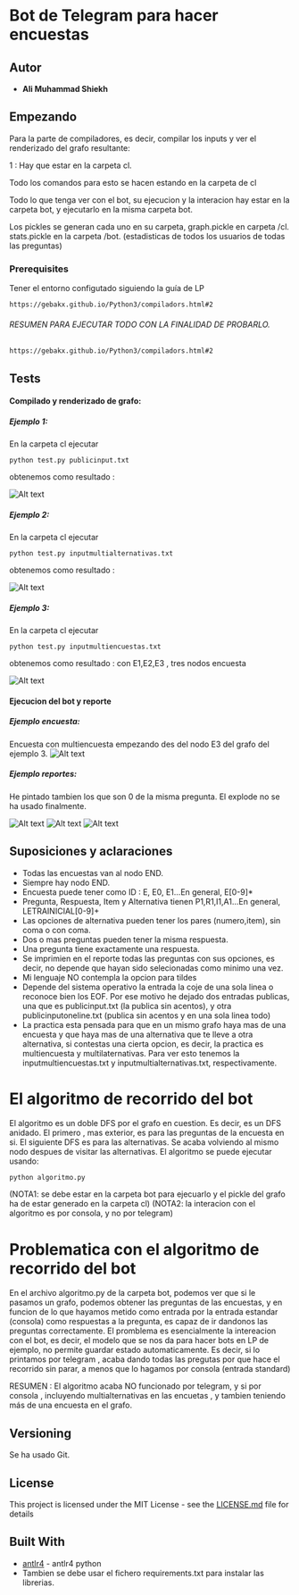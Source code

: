 # Bot de Telegram para hacer encuestas

## Autor
* **Ali Muhammad Shiekh** 
## Empezando
Para la parte de compiladores, es decir, compilar los inputs
y ver el renderizado del grafo resultante:

1 : Hay que estar en la carpeta cl. 

Todo los comandos para esto se hacen estando en la carpeta de cl

Todo lo que tenga ver con el bot, su ejecucion y la interacion hay estar en la carpeta bot, y 
ejecutarlo en la misma carpeta bot.

Los pickles se generan cada uno en su carpeta, graph.pickle en carpeta /cl.
stats.pickle en la carpeta /bot. (estadisticas de todos los usuarios de todas las preguntas)
### Prerequisites
Tener el entorno configutado siguiendo la guía de LP

```
https://gebakx.github.io/Python3/compiladors.html#2
```
###### RESUMEN PARA EJECUTAR TODO CON LA FINALIDAD DE PROBARLO.

```
https://gebakx.github.io/Python3/compiladors.html#2
```
## Tests

#### Compilado y renderizado de grafo:
##### Ejemplo 1:
En la carpeta cl ejecutar

```
python test.py publicinput.txt
```
obtenemos como resultado : 

![Alt text](./images/publicinput.png?raw=true "publicinput")

##### Ejemplo 2:
En la carpeta cl ejecutar

```
python test.py inputmultialternativas.txt
```
obtenemos como resultado : 

![Alt text](./images/inputmultialternativas.png?raw=true "inputmultialternativas")

##### Ejemplo 3:
En la carpeta cl ejecutar

```
python test.py inputmultiencuestas.txt
```
obtenemos como resultado : con E1,E2,E3 , tres nodos encuesta

![Alt text](./images/inputmultiencuestas.png?raw=true "inputmultiencuestas")

#### Ejecucion del bot y reporte


##### Ejemplo encuesta:

Encuesta con multiencuesta empezando des del nodo E3 del grafo del ejemplo 3.
![Alt text](./images/multiencuestas.png?raw=true "multiencuestas")


##### Ejemplo reportes:
He pintado tambien los que son 0 de la misma pregunta.
El explode  no se ha usado finalmente.

![Alt text](./images/report.png?raw=true "report")
![Alt text](./images/bar.png?raw=true "bar")
![Alt text](./images/pie.png?raw=true "pie")


## Suposiciones y aclaraciones
* Todas las encuestas van al nodo END.
* Siempre hay nodo END.
* Encuesta puede tener como ID : E, E0, E1...En general, E[0-9]*
* Pregunta, Respuesta, Item y Alternativa tienen P1,R1,I1,A1...En general, LETRAINICIAL[0-9]+
* Las opciones de alternativa pueden tener los pares (numero,item), sin coma o con coma.
* Dos o mas preguntas pueden tener la misma respuesta.
* Una pregunta tiene exactamente una respuesta.
* Se imprimien en el reporte todas las preguntas con sus opciones, es decir, no depende que hayan sido selecionadas como
 minimo una vez.
* Mi lenguaje NO contempla la opcion para tildes
* Depende del sistema operativo la entrada la coje de una sola linea o reconoce bien los EOF. Por ese motivo he
dejado dos entradas publicas, una que es publicinput.txt (la publica sin acentos), y otra  publicinputoneline.txt (publica sin acentos y en una sola
linea todo)
* La practica esta pensada para que en un mismo grafo haya mas de una encuesta y que haya mas de una alternativa que te
lleve a otra alternativa, si contestas una cierta opcion, es decir, la practica es multiencuesta y multilaternativas.
Para ver esto tenemos la inputmultiencuestas.txt y inputmultialternativas.txt, respectivamente. 

# El algoritmo de recorrido del bot

El algoritmo es un doble DFS por el grafo en cuestion. Es decir, es un DFS anidado. El primero , mas exterior, es para
las preguntas de la encuesta en si. El siguiente DFS es para las alternativas. Se acaba volviendo al mismo nodo despues de
visitar las alternativas. El algoritmo se puede ejecutar usando: 

```
python algoritmo.py
```
(NOTA1: se debe estar en la carpeta bot para ejecuarlo y el pickle del grafo ha de estar generado en
la carpeta cl)
(NOTA2: la interacion con el algoritmo es por consola, y no por telegram)
# Problematica con el algoritmo de recorrido del bot
En el archivo algoritmo.py de la carpeta bot, podemos ver que si le pasamos un grafo, podemos obtener 
las preguntas de las encuestas, y en funcion de lo que hayamos metido como entrada
por la entrada estandar (consola) como respuestas a la pregunta, es capaz de ir dandonos las preguntas correctamente. El promblema es esencialmente
la intereacion con el bot, es decir, el modelo que se nos da para hacer bots en LP de ejemplo, no permite guardar estado automaticamente.
Es decir, si lo printamos por telegram , acaba dando todas las pregutas por que hace el recorrido sin parar, a menos que lo hagamos por consola (entrada standard)

RESUMEN : El algoritmo acaba NO funcionado por telegram, y si por consola , incluyendo multialternativas en las encuetas , y tambien teniendo más de una encuesta en el grafo.

## Versioning
Se ha usado Git.
## License
This project is licensed under the MIT License - see the [LICENSE.md](LICENSE.md) file for details
## Built With
* [antlr4](https://www.antlr.org/) - antlr4 python
* Tambien se debe usar el fichero requirements.txt para instalar las librerias.
